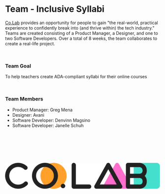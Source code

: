 # Team - Inclusive Syllabi

[Co.Lab](https://www.joincolab.io/) provides an opportunity for people to gain "the real-world, practical experience to confidently break into (and thrive within) the tech industry." Teams are created consisting of a Product Manager, a Designer, and one to two Software Developers. Over a total of 8 weeks, the team collaborates to create a real-life project.

</br>

### Team Goal
To help teachers create ADA-compliant syllabi for their online courses

</br>

### Team Members
- Product Manager: Greg Mena
- Designer: Avani
- Software Developer: Denvinn Magsino
- Software Developer: Janelle Schuh

</br>
</br>
</br>
</br>
</br>

![Co.lab](src/assets/img/COLAB_logo.png)
